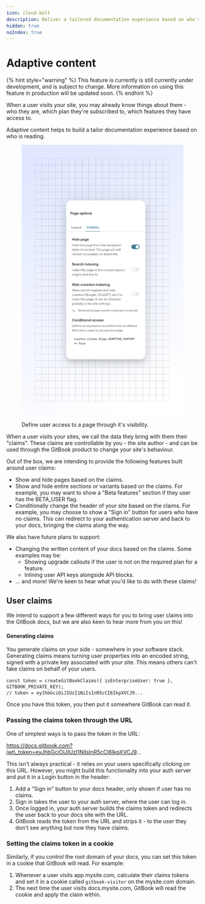 ```yaml
---
icon: cloud-bolt
description: Deliver a tailored documentation experience based on who's reading.
hidden: true
noIndex: true
---
```


# Adaptive content

{% hint style="warning" %}
This feature is currently is still currently under development, and is subject to change. More information on using this feature in production will be updated soon.
{% endhint %}

When a user visits your site, you may already know things about them - who they are, which plan they're subscribed to, which features they have access to.

Adaptive content helps to build a tailor documentation experience based on who is reading.

<figure><img src="../.gitbook/assets/10_01_25_adaptive_content.svg" alt=""><figcaption><p>Define user access to a page through it's visibility.</p></figcaption></figure>

When a user visits your sites, we call the data they bring with them their "claims". These claims are controllable by you - the site author - and can be used through the GitBook product to change your site's behaviour.

Out of the box, we are intending to provide the following features built around user claims:

* Show and hide pages based on the claims.
* Show and hide entire sections or variants based on the claims.  For example, you may want to show a "Beta features" section if they user has the BETA\_USER flag.
* Conditionally change the header of your site based on the claims. For example, you may choose to show a "Sign in" button for users who have no claims. This can redirect to your authentication server and back to your docs, bringing the claims along the way.

We also have future plans to support:

* Changing the written content of your docs based on the claims. Some examples may be:
  * Showing upgrade callouts if the user is not on the required plan for a feature.
  * Inlining user API keys alongside API blocks.
* ... and more! We're keen to hear what you'd like to do with these claims!

## User claims

We intend to support a few different ways for you to bring user claims into the GitBook docs, but we are also keen to hear more from you on this!

#### Generating claims

You generate claims on your side - somewhere in your software stack. Generating claims means turning user properties into an encoded string, signed with a private key associated with your site. This means others can't fake claims on behalf of your users.

```
const token = createGitBookClaims({ isEnterpriseUser: true }, GITBOOK_PRIVATE_KEY);
// token = eyJhbGciOiJIUzI1NiIsInR5cCI6IkpXVCJ9...
```

Once you have this token, you then put it somewhere GitBook can read it.

### Passing the claims token through the URL

One of simplest ways is to pass the token in the URL:

https://docs.gitbook.com?jwt\_token=eyJhbGciOiJIUzI1NiIsInR5cCI6IkpXVCJ9...

This isn't always practical - it relies on your users specifically clicking on this URL. However, you might build this functionality into your auth server and put it in a Login button in the header:

1. Add a "Sign in" button to your docs header, only shown if user has no claims.
2. Sign in takes the user to your auth server, where the user can log in.
3. Once logged in, your auth server builds the claims token and redirects the user back to your docs site with the URL.
4. GitBook reads the token from the URL and strips it - to the user they don't see anything but now they have claims.

### Setting the claims token in a cookie

Similarly, if you control the root domain of your docs, you can set this token in a cookie that GitBook will read. For example:

1. Whenever a user visits app.mysite.com, calculate their claims tokens and set it in a cookie called `gitbook-visitor` on the mysite.com domain.
2. The next time the user visits docs.mysite.com, GitBook will read the cookie and apply the claim within.
